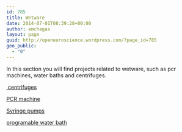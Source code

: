 ```yaml
---
id: 785
title: Wetware
date: 2014-07-01T08:39:28+00:00
author: amchagas
layout: page
guid: http://openeuroscience.wordpress.com/?page_id=785
geo_public:
  - "0"
---
```

In this section you will find projects related to wetware, such as pcr machines, water baths and centrifuges.

[ centrifuges](http://openeuroscience.com/hardware-projects/wetware/centrifuges/ "centrifuges")

[PCR machine](http://openeuroscience.com/hardware-projects/wetware/open-pcr/ "Open PCR")

[Syringe pumps](http://openeuroscience.com/hardware-projects/wetware/916-2/ "Open syringe pumps")

[programable water bath](http://openeuroscience.com/hardware-projects/wetware/programable-water-bath/ "Programable water bath")